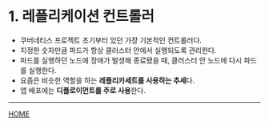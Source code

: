 # 1. 레플리케이션 컨트롤러

- 쿠버네티스 프로젝트 초기부터 있던 가장 기본적인 컨트롤러다.
- 지정한 숫자만큼 파드가 항상 클러스터 안에서 실행되도록 관리한다.
- 파드를 실행하던 노드에 장애가 발생해 종료됐을 때, 클러스터 안 노드에 다시 파드를 실행한다.
- 요즘은 비슷한 역할을 하는 **레플리카세트를 사용하는 추세**다.
- 앱 배포에는 **디플로이먼트를 주로 사용**한다.

-----
[HOME](./index.md)
